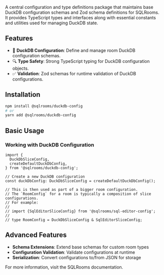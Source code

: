 A central configuration and type definitions package that maintains base DuckDB configuration schemas and Zod schema definitions for SQLRooms. It provides TypeScript types and interfaces along with essential constants and utilities used for managing DuckDB state.

## Features

- 📝 **DuckDB Configuration**: Define and manage room DuckDB configuration schemas.
- 🔍 **Type Safety**: Strong TypeScript typing for DuckDB configuration objects.
- ✅ **Validation**: Zod schemas for runtime validation of DuckDB configurations.

## Installation

```bash
npm install @sqlrooms/duckdb-config
# or
yarn add @sqlrooms/duckdb-config
```

## Basic Usage

### Working with DuckDB Configuration

```tsx
import {
  DuckDbSliceConfig,
  createDefaultDuckDbConfig,
} from '@sqlrooms/duckdb-config';

// Create a new DuckDB configuration
const duckDbConfig: DuckDbSliceConfig = createDefaultDuckDbConfig();

// This is then used as part of a bigger room configuration.
// The `RoomConfig` for a room is typically a composition of slice configurations.
// For example:
//
// import {SqlEditorSliceConfig} from '@sqlrooms/sql-editor-config';
//
// type RoomConfig = DuckDbSliceConfig & SqlEditorSliceConfig;
```

## Advanced Features

- **Schema Extensions**: Extend base schemas for custom room types
- **Configuration Validation**: Validate configurations at runtime
- **Serialization**: Convert configurations to/from JSON for storage

For more information, visit the SQLRooms documentation.

```

```
